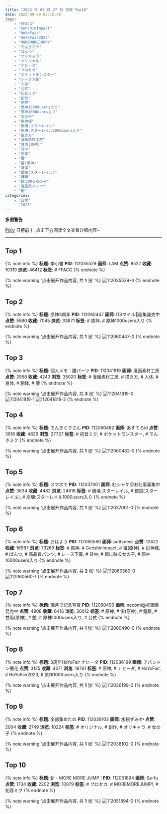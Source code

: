 ```yaml
---
title: "2023 年 09 月 27 日 日榜 Top10"
date: 2023-09-29 05:15:48
tags:
    - "FFACG"
    - "GenshinImpact"
    - "HoYoFair"
    - "HoYoFair2023"
    - "MOREMOREJUMP!"
    - "でんきミク"
    - "ぱんつ"
    - "オリキャラ"
    - "オリジナル"
    - "ナヒーダ"
    - "プロセカ"
    - "ポケットモンスター"
    - "レース下着"
    - "人体"
    - "公式"
    - "初音ミク"
    - "創作"
    - "原神"
    - "原神10000users入り"
    - "原神1000users入り"
    - "女の子"
    - "尻神様"
    - "崩壊:スターレイル"
    - "崩壊:スターレイル1000users入り"
    - "描き方"
    - "漫画素材工房"
    - "甘雨(原神)"
    - "背中"
    - "胴体"
    - "腰"
    - "蛍(原神)"
    - "身体"
    - "銀狼(スターレイル)"
    - "鍾離"
    - "鏡に映る女の子"
    - "高品質パンツ"
    - "魈"
categories:
    - "日榜"
    - "2023"
---
```


<i class="fa fa-triangle-exclamation"></i>**多图警告**<i class="fa fa-triangle-exclamation"></i>

[Pixiv](https://www.pixiv.net/) 日榜前十, 点击下方阅读全文查看详细内容~

<!-- more -->

---

## Top 1

{% note info %}
**标题**: 李小蛍
**PID**: 112035529 **画师**: LAM
**点赞**: 8527 **收藏**: 10319 **浏览**: 46412
**标签**: # FFACG
{% endnote %}

{% note warning '点击展开作品内容, 共 **1** 张' %}
![112035529-0](https://i.pixiv.re/img-original/img/2023/09/26/00/00/12/112035529_p0.jpg)
{% endnote %}

## Top 2

{% note info %}
**标题**: 原神3周年
**PID**: 112060447 **画师**: DSマイル🌻画集発売中
**点赞**: 5580 **收藏**: 7045 **浏览**: 33871
**标签**: # 原神, # 原神1000users入り
{% endnote %}

{% note warning '点击展开作品内容, 共 **1** 张' %}
![112060447-0](https://i.pixiv.re/img-original/img/2023/09/27/00/19/32/112060447_p0.jpg)
{% endnote %}

## Top 3

{% note info %}
**标题**: 個人メモ：腰パーツ
**PID**: 112041819 **画师**: 漫画素材工房
**点赞**: 2958 **收藏**: 4243 **浏览**: 35020
**标签**: # 漫画素材工房, # 描き方, # 人体, # 身体, # 胴体, # 腰
{% endnote %}

{% note warning '点击展开作品内容, 共 **3** 张' %}
![112041819-0](https://i.pixiv.re/img-original/img/2023/09/26/07/00/05/112041819_p0.jpg)
![112041819-1](https://i.pixiv.re/img-original/img/2023/09/26/07/00/05/112041819_p1.jpg)
![112041819-2](https://i.pixiv.re/img-original/img/2023/09/26/07/00/05/112041819_p2.jpg)
{% endnote %}

## Top 4

{% note info %}
**标题**: でんきミクさん
**PID**: 112060482 **画师**: あすてろid
**点赞**: 3816 **收藏**: 4826 **浏览**: 27727
**标签**: # 初音ミク, # ポケットモンスター, # でんきミク
{% endnote %}

{% note warning '点击展开作品内容, 共 **1** 张' %}
![112060482-0](https://i.pixiv.re/img-original/img/2023/09/27/00/00/14/112060482_p0.png)
{% endnote %}

## Top 5

{% note info %}
**标题**: スマホで
**PID**: 112037001 **画师**: 紅シャケ＠お仕事募集中
**点赞**: 3634 **收藏**: 4482 **浏览**: 24618
**标签**: # 崩壊:スターレイル, # 銀狼(スターレイル), # 崩壊:スターレイル1000users入り
{% endnote %}

{% note warning '点击展开作品内容, 共 **1** 张' %}
![112037001-0](https://i.pixiv.re/img-original/img/2023/09/26/00/43/01/112037001_p0.jpg)
{% endnote %}

## Top 6

{% note info %}
**标题**: おはよう
**PID**: 112060560 **画师**: pottsness
**点赞**: 12422 **收藏**: 16967 **浏览**: 73269
**标签**: # 原神, # GenshinImpact, # 蛍(原神), # 尻神様, # ぱんつ, # 高品質パンツ, # レース下着, # 背中, # 鏡に映る女の子, # 原神10000users入り
{% endnote %}

{% note warning '点击展开作品内容, 共 **2** 张' %}
![112060560-0](https://i.pixiv.re/img-original/img/2023/09/27/00/00/26/112060560_p0.jpg)
![112060560-1](https://i.pixiv.re/img-original/img/2023/09/27/00/00/26/112060560_p1.jpg)
{% endnote %}

## Top 7

{% note info %}
**标题**: 璃月で記念写真
**PID**: 112060490 **画师**: necömi@初画集発売中
**点赞**: 4908 **收藏**: 6416 **浏览**: 30012
**标签**: # 原神, # 蛍(原神), # 鍾離, # 甘雨(原神), # 魈, # 原神1000users入り, # 公式
{% endnote %}

{% note warning '点击展开作品内容, 共 **1** 张' %}
![112060490-0](https://i.pixiv.re/img-original/img/2023/09/27/00/00/16/112060490_p0.png)
{% endnote %}

## Top 8

{% note info %}
**标题**: 3周年HoYoFair ナヒーダ
**PID**: 112036199 **画师**: アバンドン蘭花
**点赞**: 3125 **收藏**: 4071 **浏览**: 18761
**标签**: # 原神, # ナヒーダ, # HoYoFair, # HoYoFair2023, # 原神1000users入り
{% endnote %}

{% note warning '点击展开作品内容, 共 **1** 张' %}
![112036199-0](https://i.pixiv.re/img-original/img/2023/09/26/00/12/49/112036199_p0.jpg)
{% endnote %}

## Top 9

{% note info %}
**标题**: 全部集めたの
**PID**: 112038102 **画师**: 水視ずみ🐟
**点赞**: 2004 **收藏**: 2749 **浏览**: 10224
**标签**: # オリジナル, # 創作, # オリキャラ, # 女の子
{% endnote %}

{% note warning '点击展开作品内容, 共 **1** 张' %}
![112038102-0](https://i.pixiv.re/img-original/img/2023/09/26/01/30/21/112038102_p0.png)
{% endnote %}

## Top 10

{% note info %}
**标题**: 新・MORE MORE JUMP !
**PID**: 112051894 **画师**: Sa-fu
**点赞**: 1734 **收藏**: 2202 **浏览**: 10079
**标签**: # プロセカ, # MOREMOREJUMP!, # 初音ミク
{% endnote %}

{% note warning '点击展开作品内容, 共 **1** 张' %}
![112051894-0](https://i.pixiv.re/img-original/img/2023/09/26/18/58/35/112051894_p0.jpg)
{% endnote %}
